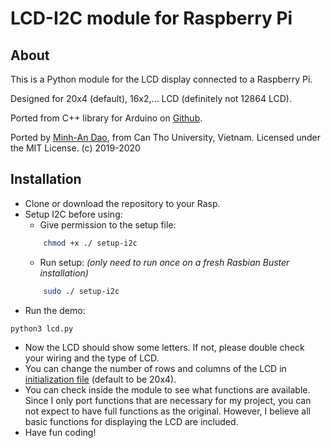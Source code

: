 # LCD-I2C module for Raspberry Pi

## About
This is a Python module for the LCD display connected to a Raspberry Pi.

Designed for 20x4 (default), 16x2,... LCD (definitely not 12864 LCD).

Ported from C++ library for Arduino on [Github].


Ported by [Minh-An Dao], from Can Tho University, Vietnam.
Licensed under the MIT License. (c) 2019-2020

## Installation
 - Clone or download the repository to your Rasp.
 - Setup I2C before using:
    - Give permission to the setup file:
    ```bash
        chmod +x ./ setup-i2c
    ```
    - Run setup: _(only need to run once on a fresh Rasbian Buster installation)_
    ```bash
        sudo ./ setup-i2c
    ```
 - Run the demo:
```bash
python3 lcd.py
```
 - Now the LCD should show some letters. If not, please double check your wiring and the type of LCD.
 - You can change the number of rows and columns of the LCD in [initialization file] (default to be 20x4).
 - You can check inside the module to see what functions are available. Since I only port functions that are necessary for my project, you can not expect to have full functions as the original. However, I believe all basic functions for displaying the LCD are included.
 - Have fun coding!



<!-- Links -->
[Github]: https://github.com/fdebrabander/Arduino-LiquidCrystal-I2C-library
[Minh-An Dao]: https://bit.ly/DMA-HomePage
[initialization file]: /lcd/__init__.py